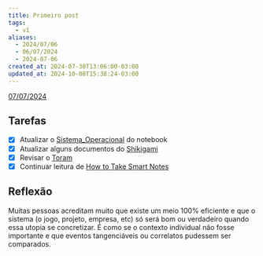 ```yaml
---
title: Primeiro post
tags:
  - v1
aliases:
  - 2024/07/06
  - 06/07/2024
  - 2024-07-06
created_at: 2024-07-30T13:06:00-03:00
updated_at: 2024-10-08T15:38:24-03:00
---
```


[07/07/2024](2024-07-07-Segundo_post.md)

## Tarefas

 - [X] Atualizar o [Sistema_Operacional](../../../api/entrada/2024/08/04/Sistema_Operacional.md) do notebook
 - [x] Atualizar alguns documentos do [Shikigami](../../../api/retorno/2024/07/26/Shikigami.md)
 - [x] Revisar o [Toram](../../../api/entrada/2024/07/26/Toram.md)
 - [x] Continuar leitura de [How to Take Smart Notes](../../../api/entrada/2024/07/08/How_to_Take_Smart_Notes.md)

##  Reflexão

Muitas pessoas acreditam muito que existe um meio 100% eficiente e que o sistema (o jogo, projeto, empresa, etc) só será bom ou verdadeiro quando essa utopia se concretizar. É como se o contexto individual não fosse importante e que eventos tangenciáveis ou correlatos pudessem ser comparados.